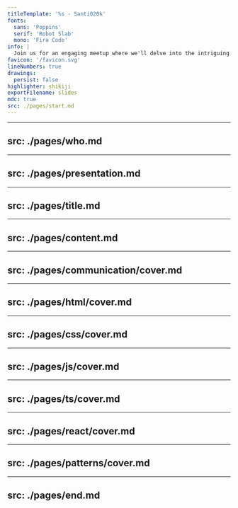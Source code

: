 ```yaml
---
titleTemplate: '%s - Santi020k'
fonts:
  sans: 'Poppins'
  serif: 'Robot Slab'
  mono: 'Fira Code'
info: |
  Join us for an engaging meetup where we'll delve into the intriguing realm of technical interviews within the React ecosystem! In this interactive talk, we'll tackle common questions that often arise during technical interviews for React-related positions. We'll share experiences, practical strategies, and tips to excel in these processes and propel your career forward as a React developer.
favicon: '/favicon.svg'
lineNumbers: true
drawings:
  persist: false
highlighter: shikiji
exportFilename: slides
mdc: true
src: ./pages/start.md
---
```


---
src: ./pages/who.md
---

---
src: ./pages/presentation.md
---

---
src: ./pages/title.md
---

---
src: ./pages/content.md
---

<!-- Communication -->

---
src: ./pages/communication/cover.md
---

<!-- HTML -->

---
src: ./pages/html/cover.md
---

<!-- CSS -->

---
src: ./pages/css/cover.md
---

<!-- JS -->

---
src: ./pages/js/cover.md
---

<!-- TS -->

---
src: ./pages/ts/cover.md
---

<!-- REACT -->

---
src: ./pages/react/cover.md
---

<!-- PATTERNS -->

---
src: ./pages/patterns/cover.md
---

<!-- END -->

---
src: ./pages/end.md
---
